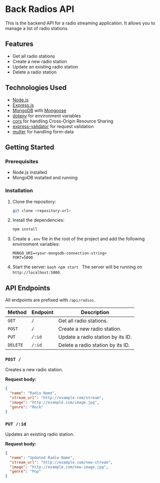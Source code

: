 # Back Radios API

This is the backend API for a radio streaming application. It allows you to manage a list of radio stations.

## Features

- Get all radio stations
- Create a new radio station
- Update an existing radio station
- Delete a radio station

## Technologies Used

- [Node.js](https://nodejs.org/)
- [Express.js](https://expressjs.com/)
- [MongoDB](https://www.mongodb.com/) with [Mongoose](https://mongoosejs.com/)
- [dotenv](https://www.npmjs.com/package/dotenv) for environment variables
- [cors](https://www.npmjs.com/package/cors) for handling Cross-Origin Resource Sharing
- [express-validator](https://express-validator.github.io/docs/) for request validation
- [multer](https://www.npmjs.com/package/multer) for handling form-data

## Getting Started

### Prerequisites

- Node.js installed
- MongoDB installed and running

### Installation

1.  Clone the repository:
    ```bash
    git clone <repository-url>
    ```
2.  Install the dependencies:
    ```bash
    npm install
    ```
3.  Create a `.env` file in the root of the project and add the following environment variables:
    ```
    MONGO_URI=<your-mongodb-connection-string>
    PORT=5000
    ```
4.  Start the server:
    `bash
npm start
`
    The server will be running on `http://localhost:5000`.

## API Endpoints

All endpoints are prefixed with `/api/radios`.

| Method   | Endpoint | Description                       |
| -------- | -------- | --------------------------------- |
| `GET`    | `/`      | Get all radio stations.           |
| `POST`   | `/`      | Create a new radio station.       |
| `PUT`    | `/:id`   | Update a radio station by its ID. |
| `DELETE` | `/:id`   | Delete a radio station by its ID. |

### `POST /`

Creates a new radio station.

**Request body:**

```json
{
  "name": "Radio Name",
  "stream_url": "http://example.com/stream",
  "image": "http://example.com/image.jpg",
  "genre": "Rock"
}
```

### `PUT /:id`

Updates an existing radio station.

**Request body:**

```json
{
  "name": "Updated Radio Name",
  "stream_url": "http://example.com/new-stream",
  "image": "http://example.com/new-image.jpg",
  "genre": "Pop"
}
```
